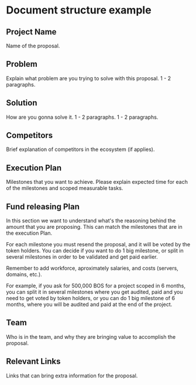 # Document structure example

## Project Name
Name of the proposal.

## Problem
Explain what problem are you trying to solve with this proposal. 1 - 2 paragraphs.

## Solution
How are you gonna solve it. 1 - 2 paragraphs. 1 - 2 paragraphs.

## Competitors
Brief explanation of competitors in the ecosystem (if applies).

## Execution Plan
Milestones that you want to achieve. Please explain expected time for each of the milestones and scoped measurable tasks.

## Fund releasing Plan
In this section we want to understand what's the reasoning behind the amount that you are proposing. This can match the milestones that are in the execution Plan.

For each milestone you must resend the proposal, and it will be voted by the token holders. You can decide if you want to do 1 big milestone, or split in several milestones in order to be validated and get paid earlier.

Remember to add workforce, aproximately salaries, and costs (servers, domains, etc.).

For example, if you ask for 500,000 BOS for a project scoped in 6 months, you can split it in several milestones where you get audited, paid and you need to get voted by token holders, or you can do 1 big milestone of 6 months, where you will be audited and paid at the end of the project.

## Team
Who is in the team, and why they are bringing value to accomplish the proposal.

## Relevant Links
Links that can bring extra information for the proposal.
